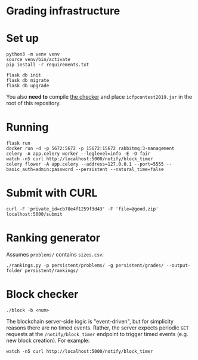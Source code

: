 # Grading infrastructure

# Set up

```
python3 -m venv venv
source venv/bin/activate
pip install -r requirements.txt

flask db init
flask db migrate
flask db upgrade
```

You also **need to** compile [the checker](https://github.com/icfpcontest2019/icfpcontest2019) and place `icfpcontest2019.jar` in the root of this repository.

# Running

```
flask run
docker run -d -p 5672:5672 -p 15672:15672 rabbitmq:3-management
celery -A app.celery worker --loglevel=info -E -O fair
watch -n5 curl http://localhost:5000/notify/block_timer
celery flower -A app.celery --address=127.0.0.1 --port=5555 --basic_auth=admin:password --persistent --natural_time=false
```

# Submit with CURL

```
curl -F 'private_id=cb70e4f1259f3d43' -F 'file=@good.zip' localhost:5000/submit
```

# Ranking generator

Assumes `problems/` contains `sizes.csv`:

```
./rankings.py -p persistent/problems/ -g persistent/grades/ --output-folder persistent/rankings/
```

# Block checker

```
./block -b <num>
```

The blockchain server-side logic is "event-driven", but for simplicity reasons
there are no timed events. Rather, the server expects periodic `GET` requests at
the `/notify/block_timer` endpoint to trigger timed events (e.g. new block
creation). For example:

```
watch -n5 curl http://localhost:5000/notify/block_timer
```

